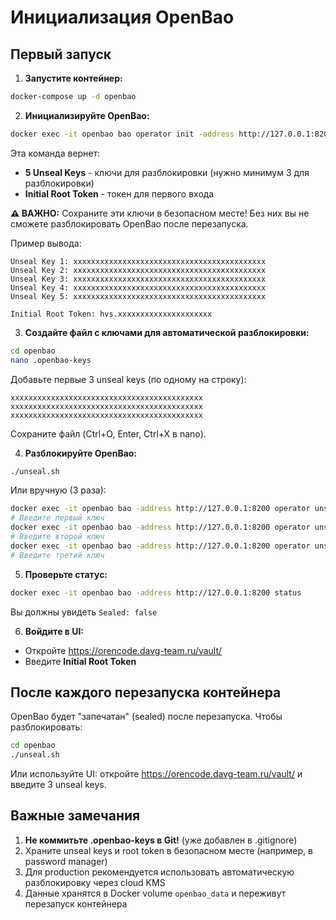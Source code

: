 # Инициализация OpenBao

## Первый запуск

1. **Запустите контейнер:**
```bash
docker-compose up -d openbao
```

2. **Инициализируйте OpenBao:**
```bash
docker exec -it openbao bao operator init -address http://127.0.0.1:8200
```

Эта команда вернет:
- **5 Unseal Keys** - ключи для разблокировки (нужно минимум 3 для разблокировки)
- **Initial Root Token** - токен для первого входа

**⚠️ ВАЖНО:** Сохраните эти ключи в безопасном месте! Без них вы не сможете разблокировать OpenBao после перезапуска.

Пример вывода:
```
Unseal Key 1: xxxxxxxxxxxxxxxxxxxxxxxxxxxxxxxxxxxxxxxxxxx
Unseal Key 2: xxxxxxxxxxxxxxxxxxxxxxxxxxxxxxxxxxxxxxxxxxx
Unseal Key 3: xxxxxxxxxxxxxxxxxxxxxxxxxxxxxxxxxxxxxxxxxxx
Unseal Key 4: xxxxxxxxxxxxxxxxxxxxxxxxxxxxxxxxxxxxxxxxxxx
Unseal Key 5: xxxxxxxxxxxxxxxxxxxxxxxxxxxxxxxxxxxxxxxxxxx

Initial Root Token: hvs.xxxxxxxxxxxxxxxxxxxxx
```

3. **Создайте файл с ключами для автоматической разблокировки:**
```bash
cd openbao
nano .openbao-keys
```

Добавьте первые 3 unseal keys (по одному на строку):
```
xxxxxxxxxxxxxxxxxxxxxxxxxxxxxxxxxxxxxxxxxxx
xxxxxxxxxxxxxxxxxxxxxxxxxxxxxxxxxxxxxxxxxxx
xxxxxxxxxxxxxxxxxxxxxxxxxxxxxxxxxxxxxxxxxxx
```

Сохраните файл (Ctrl+O, Enter, Ctrl+X в nano).

4. **Разблокируйте OpenBao:**
```bash
./unseal.sh
```

Или вручную (3 раза):
```bash
docker exec -it openbao bao -address http://127.0.0.1:8200 operator unseal
# Введите первый ключ
docker exec -it openbao bao -address http://127.0.0.1:8200 operator unseal
# Введите второй ключ
docker exec -it openbao bao -address http://127.0.0.1:8200 operator unseal
# Введите третий ключ
```

5. **Проверьте статус:**
```bash
docker exec -it openbao bao -address http://127.0.0.1:8200 status
```

Вы должны увидеть `Sealed: false`

6. **Войдите в UI:**
- Откройте https://orencode.davg-team.ru/vault/
- Введите **Initial Root Token**

## После каждого перезапуска контейнера

OpenBao будет "запечатан" (sealed) после перезапуска. Чтобы разблокировать:

```bash
cd openbao
./unseal.sh
```

Или используйте UI: откройте https://orencode.davg-team.ru/vault/ и введите 3 unseal keys.

## Важные замечания

1. **Не коммитьте .openbao-keys в Git!** (уже добавлен в .gitignore)
2. Храните unseal keys и root token в безопасном месте (например, в password manager)
3. Для production рекомендуется использовать автоматическую разблокировку через cloud KMS
4. Данные хранятся в Docker volume `openbao_data` и переживут перезапуск контейнера
